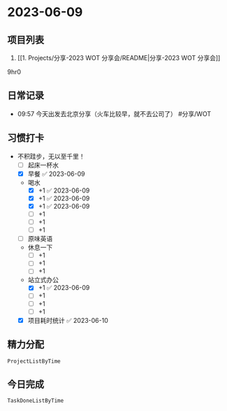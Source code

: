 # 2023-06-09

## 项目列表
1. [[1. Projects/分享-2023 WOT 分享会/README|分享-2023 WOT 分享会]]

9hr0

## 日常记录
- 09:57 今天出发去北京分享（火车比较早，就不去公司了） #分享/WOT

## 习惯打卡
- 不积跬步，无以至千里！
	- [ ] 起床一杯水
	- [x] 早餐 ✅ 2023-06-09
	-  喝水
		- [x] +1 ✅ 2023-06-09
		- [x] +1 ✅ 2023-06-09
		- [x] +1 ✅ 2023-06-09
		- [ ] +1
		- [ ] +1
		- [ ] +1
	- [ ] 原味英语
	- 休息一下
		- [ ] +1
		- [ ] +1
		- [ ] +1
	- 站立式办公
		- [x] +1 ✅ 2023-06-09
		- [ ] +1
		- [ ] +1
		- [ ] +1
	- [x] 项目耗时统计 ✅ 2023-06-10

## 精力分配
```periodic-para
ProjectListByTime
```

## 今日完成
```periodic-para
TaskDoneListByTime
```
